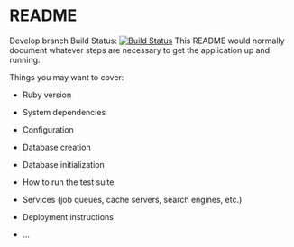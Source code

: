# README

Develop branch Build Status:
[![Build Status](https://travis-ci.org/NickelGit/TaskManager.svg?branch=develop)](https://travis-ci.org/NickelGit/TaskManager)
This README would normally document whatever steps are necessary to get the
application up and running.

Things you may want to cover:

* Ruby version

* System dependencies

* Configuration

* Database creation

* Database initialization

* How to run the test suite

* Services (job queues, cache servers, search engines, etc.)

* Deployment instructions

* ...
